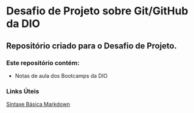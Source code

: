 # Desafio de Projeto sobre Git/GitHub da DIO

## Repositório criado para o Desafio de Projeto.

### Este repositório contém:

- Notas de aula dos Bootcamps da DIO



### Links Úteis

[Sintaxe Básica Markdown](https://www.markdownguide.org/basic-syntax/)
